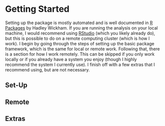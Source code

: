 # Getting Started

Setting up the package is mostly automated and is well documented in [R Packages](http://r-pkgs.had.co.nz/intro.html) by Hadley Wickham. If you are running the analysis on your local machine, I would recommend using [RStudio](https://www.rstudio.com) (which you likely already do), but this is possible to do on a remote computing cluster (which is how I work). I begin by going through the steps of setting up the basic package framework, which is the same for local or remote work. Following that, there is a section for how I work remotely. This can be skipped if you only work locally or if you already have a system you enjoy (though I highly recommend the system I currently use). I finish off with a few extras that I recommend using, but are not necessary.

## Set-Up



## Remote




## Extras
